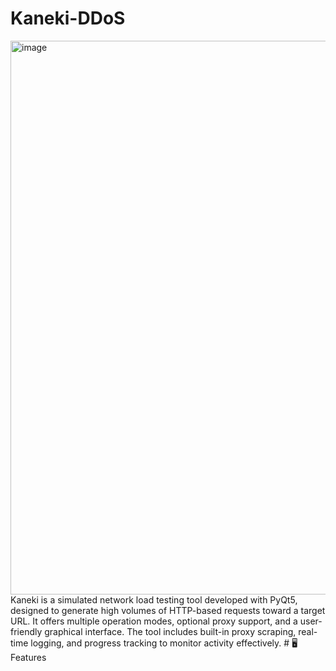 # Kaneki-DDoS
<img width="638" height="886" alt="image" src="https://github.com/user-attachments/assets/62ddd198-9e61-401f-aa5d-999185fc1251" />
Kaneki is a simulated network load testing tool developed with PyQt5, designed to generate high volumes of HTTP-based requests toward a target URL. It offers multiple operation modes, optional proxy support, and a user-friendly graphical interface. The tool includes built-in proxy scraping, real-time logging, and progress tracking to monitor activity effectively.
# 🖥️ Features
